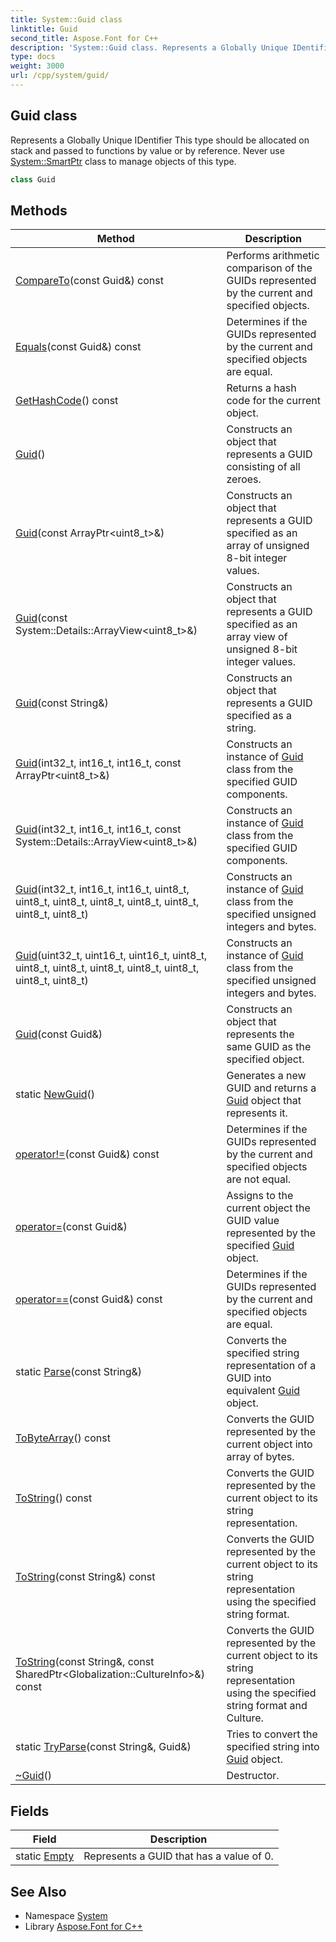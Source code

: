 ```yaml
---
title: System::Guid class
linktitle: Guid
second_title: Aspose.Font for C++
description: 'System::Guid class. Represents a Globally Unique IDentifier This type should be allocated on stack and passed to functions by value or by reference. Never use System::SmartPtr class to manage objects of this type in C++.'
type: docs
weight: 3000
url: /cpp/system/guid/
---
```

## Guid class


Represents a Globally Unique IDentifier This type should be allocated on stack and passed to functions by value or by reference. Never use [System::SmartPtr](../smartptr/) class to manage objects of this type.

```cpp
class Guid
```

## Methods

| Method | Description |
| --- | --- |
| [CompareTo](./compareto/)(const Guid\&) const | Performs arithmetic comparison of the GUIDs represented by the current and specified objects. |
| [Equals](./equals/)(const Guid\&) const | Determines if the GUIDs represented by the current and specified objects are equal. |
| [GetHashCode](./gethashcode/)() const | Returns a hash code for the current object. |
| [Guid](./guid/)() | Constructs an object that represents a GUID consisting of all zeroes. |
| [Guid](./guid/)(const ArrayPtr\<uint8_t\>\&) | Constructs an object that represents a GUID specified as an array of unsigned 8-bit integer values. |
| [Guid](./guid/)(const System::Details::ArrayView\<uint8_t\>\&) | Constructs an object that represents a GUID specified as an array view of unsigned 8-bit integer values. |
| [Guid](./guid/)(const String\&) | Constructs an object that represents a GUID specified as a string. |
| [Guid](./guid/)(int32_t, int16_t, int16_t, const ArrayPtr\<uint8_t\>\&) | Constructs an instance of [Guid](./) class from the specified GUID components. |
| [Guid](./guid/)(int32_t, int16_t, int16_t, const System::Details::ArrayView\<uint8_t\>\&) | Constructs an instance of [Guid](./) class from the specified GUID components. |
| [Guid](./guid/)(int32_t, int16_t, int16_t, uint8_t, uint8_t, uint8_t, uint8_t, uint8_t, uint8_t, uint8_t, uint8_t) | Constructs an instance of [Guid](./) class from the specified unsigned integers and bytes. |
| [Guid](./guid/)(uint32_t, uint16_t, uint16_t, uint8_t, uint8_t, uint8_t, uint8_t, uint8_t, uint8_t, uint8_t, uint8_t) | Constructs an instance of [Guid](./) class from the specified unsigned integers and bytes. |
| [Guid](./guid/)(const Guid\&) | Constructs an object that represents the same GUID as the specified object. |
| static [NewGuid](./newguid/)() | Generates a new GUID and returns a [Guid](./) object that represents it. |
| [operator!=](./operator!=/)(const Guid\&) const | Determines if the GUIDs represented by the current and specified objects are not equal. |
| [operator=](./operator=/)(const Guid\&) | Assigns to the current object the GUID value represented by the specified [Guid](./) object. |
| [operator==](./operator==/)(const Guid\&) const | Determines if the GUIDs represented by the current and specified objects are equal. |
| static [Parse](./parse/)(const String\&) | Converts the specified string representation of a GUID into equivalent [Guid](./) object. |
| [ToByteArray](./tobytearray/)() const | Converts the GUID represented by the current object into array of bytes. |
| [ToString](./tostring/)() const | Converts the GUID represented by the current object to its string representation. |
| [ToString](./tostring/)(const String\&) const | Converts the GUID represented by the current object to its string representation using the specified string format. |
| [ToString](./tostring/)(const String\&, const SharedPtr\<Globalization::CultureInfo\>\&) const | Converts the GUID represented by the current object to its string representation using the specified string format and Culture. |
| static [TryParse](./tryparse/)(const String\&, Guid\&) | Tries to convert the specified string into [Guid](./) object. |
| [~Guid](./~guid/)() | Destructor. |
## Fields

| Field | Description |
| --- | --- |
| static [Empty](./empty/) | Represents a GUID that has a value of 0. |
## See Also

* Namespace [System](../)
* Library [Aspose.Font for C++](../../)
